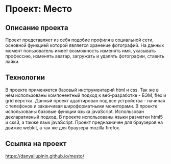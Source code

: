 # Проект: Место

## Описание проекта
Проект представляет из себя подобие профиля в социальной сети, основной функцией которой является хранение фотографий. На данных момент пользователь имеет возможность изменять имя, указывать профессию, изменять аватар, загружать и удалять фотографии, ставить лайки. 

## Технологии ##
В проекте применяется базовый инструментарий html и css. Так же в нём использованы компонентный подход к веб-разработке - БЭМ, flex и grid верстка. Данный проект адаптирован под все устройства - начиная с телефонов и заканчивая широформатными мониторами. В проекте использованы базовые функции языка javaScript. Использован декларативный подход. В проекте использованы языки разметки html5 и css3, а также язык javaScript. Проект предназначен для браузеров на движке webkit, а так же для браузера mozilla firefox.

## Ссылка на проект ##
https://danyaliupinin.github.io/mesto/

